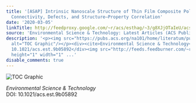 ```yaml
---
title: '[ASAP] Intrinsic Nanoscale Structure of Thin Film Composite Polyamide Membranes:
  Connectivity, Defects, and Structure–Property Correlation'
date: '2020-03-05'
linkTitle: http://feedproxy.google.com/~r/acs/esthag/~3/g8XJjOTaIeU/acs.est.9b05892
source: 'Environmental Science & Technology: Latest Articles (ACS Publications)'
description: '<p><img src="https://pubs.acs.org/na101/home/literatum/publisher/achs/journals/content/esthag/0/esthag.ahead-of-print/acs.est.9b05892/20200305/images/medium/es9b05892_0006.gif"
  alt="TOC Graphic"/></p><div><cite>Environmental Science & Technology</cite></div><div>DOI:
  10.1021/acs.est.9b05892</div><img src="http://feeds.feedburner.com/~r/acs/esthag/~4/g8XJjOTaIeU"
  height="1" width="1" ...'
disable_comments: true
---
```

<p><img src="https://pubs.acs.org/na101/home/literatum/publisher/achs/journals/content/esthag/0/esthag.ahead-of-print/acs.est.9b05892/20200305/images/medium/es9b05892_0006.gif" alt="TOC Graphic"/></p><div><cite>Environmental Science & Technology</cite></div><div>DOI: 10.1021/acs.est.9b05892</div><img src="http://feeds.feedburner.com/~r/acs/esthag/~4/g8XJjOTaIeU" height="1" width="1" ...